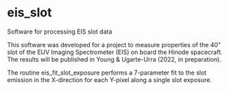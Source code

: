 # eis_slot
Software for processing EIS slot data

This software was developed for a project to measure properties of the 40" slot of the EUV Imaging Spectrometer (EIS) on board the Hinode spacecraft. The results will be published in Young & Ugarte-Urra (2022, in preparation).

The routine eis_fit_slot_exposure performs a 7-parameter fit to the slot emission in the X-direction for each Y-pixel along a single slot exposure. 
